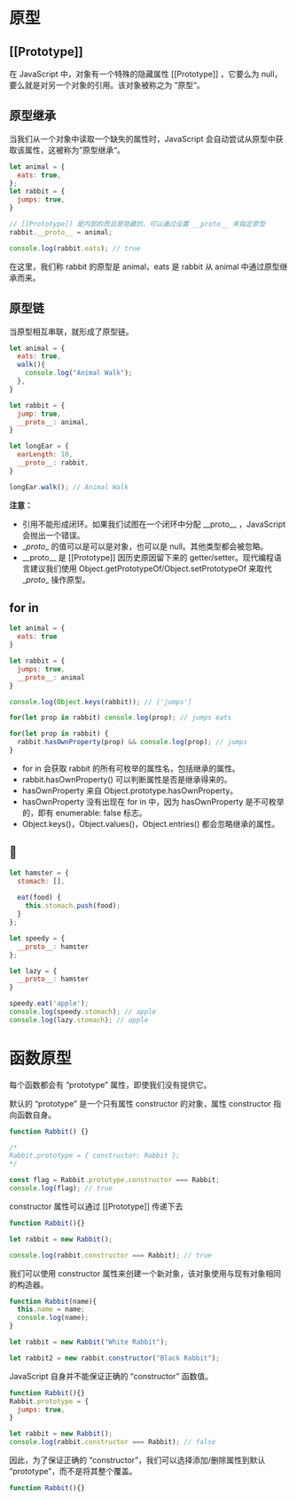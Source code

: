 # 原型

## [[Prototype]]

在 JavaScript 中，对象有一个特殊的隐藏属性 [[Prototype]] ，它要么为 null，要么就是对另一个对象的引用。该对象被称之为 ”原型“。



## 原型继承

当我们从一个对象中读取一个缺失的属性时，JavaScript 会自动尝试从原型中获取该属性，这被称为”原型继承“。

```js
let animal = {
  eats: true,
};
let rabbit = {
  jumps: true,
}

// [[Prototype]] 是内部的而且是隐藏的，可以通过设置 __proto__ 来指定原型
rabbit.__proto__ = animal;

console.log(rabbit.eats); // true
```

在这里，我们称 rabbit 的原型是 animal，eats 是 rabbit 从 animal 中通过原型继承而来。



## 原型链

当原型相互串联，就形成了原型链。

```js
let animal = {
  eats: true,
  walk(){
    console.log("Animal Walk");
  },
}

let rabbit = {
  jump: true,
  __proto__: animal,
}

let longEar = {
  earLength: 10,
  __proto__: rabbit,
}

longEar.walk(); // Animal Walk
```

**注意：**

- 引用不能形成闭环。如果我们试图在一个闭环中分配 \_\_proto\_\_ ，JavaScript 会抛出一个错误。
- \__proto__ 的值可以是可以是对象，也可以是 null。其他类型都会被忽略。
- \_\_proto\_\_ 是 [[Prototype]] 因历史原因留下来的 getter/setter。现代编程语言建议我们使用 Object.getPrototypeOf/Object.setPrototypeOf 来取代 \__proto__ 操作原型。



##   for in

```js
let animal = {
  eats: true
}

let rabbit = {
  jumps: true,
  __proto__: animal
}

console.log(Object.keys(rabbit)); // ['jumps']

for(let prop in rabbit) console.log(prop); // jumps eats 

for(let prop in rabbit) {
  rabbit.hasOwnProperty(prop) && console.log(prop); // jumps
}
```

- for in 会获取 rabbit 的所有可枚举的属性名，包括继承的属性。
- rabbit.hasOwnProperty() 可以判断属性是否是继承得来的。
- hasOwnProperty 来自 Object.prototype.hasOwnProperty。
- hasOwnProperty 没有出现在 for in 中，因为 hasOwnProperty 是不可枚举的，即有 enumerable: false 标志。
- Object.keys()，Object.values()，Object.entries() 都会忽略继承的属性。



## 🌰

```js
let hamster = {
  stomach: [],
  
  eat(food) {
    this.stomach.push(food);
  }
};

let speedy = {
  __proto__: hamster
};

let lazy = {
  __proto__: hamster
}

speedy.eat('apple');
console.log(speedy.stomach); // apple
console.log(lazy.stomach); // apple
```



# 函数原型

每个函数都会有 “prototype” 属性，即使我们没有提供它。

默认的 “prototype” 是一个只有属性 constructor 的对象，属性 constructor 指向函数自身。

```js
function Rabbit() {}

/*
Rabbit.prototype = { constructor: Rabbit };
*/

const flag = Rabbit.prototype.constructor === Rabbit;
console.log(flag); // true
```

constructor 属性可以通过 [[Prototype]] 传递下去

```js
function Rabbit(){}

let rabbit = new Rabbit();

console.log(rabbit.constructor === Rabbit); // true
```



我们可以使用 constructor 属性来创建一个新对象，该对象使用与现有对象相同的构造器。

```js
function Rabbit(name){
  this.name = name;
  console.log(name);
}

let rabbit = new Rabbit("White Rabbit");

let rabbit2 = new rabbit.constructor("Black Rabbit");
```



JavaScript 自身并不能保证正确的 “constructor” 函数值。

```js
function Rabbit(){}
Rabbit.prototype = {
  jumps: true,
}

let rabbit = new Rabbit();
console.log(rabbit.constructor === Rabbit); // false
```



因此，为了保证正确的 “constructor”，我们可以选择添加/删除属性到默认 “prototype”，而不是将其整个覆盖。

```js
function Rabbit(){}


```

